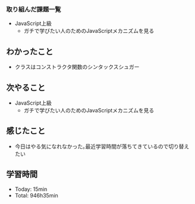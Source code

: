 ### 取り組んだ課題一覧
- JavaScript上級
  - ガチで学びたい人のためのJavaScriptメカニズムを見る
## わかったこと
- クラスはコンストラクタ関数のシンタックスシュガー
## 次やること
- JavaScript上級
  - ガチで学びたい人のためのJavaScriptメカニズムを見る
## 感じたこと
- 今日はやる気になれなかった｡最近学習時間が落ちてきているので切り替えたい
## 学習時間
- Today: 15min
- Total: 946h35min